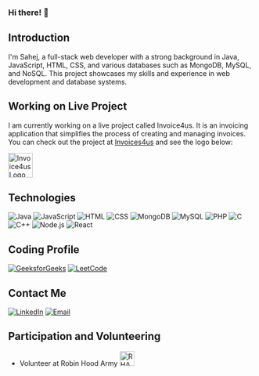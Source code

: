 ### Hi there! 👋

## Introduction
I'm Sahej, a full-stack web developer with a strong background in Java, JavaScript, HTML, CSS, and various databases such as MongoDB, MySQL, and NoSQL. This project showcases my skills and experience in web development and database systems.

## Working on Live Project
I am currently working on a live project called Invoice4us. It is an invoicing application that simplifies the process of creating and managing invoices. You can check out the project at [Invoices4us](http://invoices4us.com/) and see the logo below:

[<img src="http://invoices4us.com/images/Invoices4Us-logos_dark.png" alt="Invoice4us Logo" width="50">](http://invoices4us.com/)

## Technologies

![Java](https://img.shields.io/badge/-Java-orange?style=flat&logo=java&logoColor=white)
![JavaScript](https://img.shields.io/badge/-JavaScript-yellow?style=flat&logo=javascript&logoColor=white)
![HTML](https://img.shields.io/badge/-HTML-red?style=flat&logo=html5&logoColor=white)
![CSS](https://img.shields.io/badge/-CSS-blue?style=flat&logo=css3&logoColor=white)
![MongoDB](https://img.shields.io/badge/-MongoDB-green?style=flat&logo=mongodb&logoColor=white)
![MySQL](https://img.shields.io/badge/-MySQL-blue?style=flat&logo=mysql&logoColor=white)
![PHP](https://img.shields.io/badge/-PHP-purple?style=flat&logo=php&logoColor=white)
![C](https://img.shields.io/badge/-C-blue?style=flat&logo=c&logoColor=white)
![C++](https://img.shields.io/badge/-C++-blue?style=flat&logo=c%2B%2B&logoColor=white)
![Node.js](https://img.shields.io/badge/-Node.js-green?style=flat&logo=node.js&logoColor=white)
![React](https://img.shields.io/badge/-React-blue?style=flat&logo=react&logoColor=white)

## Coding Profile

[![GeeksforGeeks](https://img.shields.io/badge/-GeeksforGeeks-brightgreen?style=flat&logo=geeksforgeeks&logoColor=white)](https://auth.geeksforgeeks.org/user/horasahvdj1)
[![LeetCode](https://img.shields.io/badge/-LeetCode-black?style=flat&logo=leetcode&logoColor=white)](https://leetcode.com/horasahej2203/)

## Contact Me

[![LinkedIn](https://img.shields.io/badge/-LinkedIn-blue?style=flat&logo=linkedin&logoColor=white)](https://www.linkedin.com/in/sahej-hora-5497171b0/)
[![Email](https://img.shields.io/badge/-Gmail-red?style=flat&logo=gmail&logoColor=white)](mailto:horasahej2203@gmail.com)

## Participation and Volunteering

- Volunteer at Robin Hood Army <a href="https://robinhoodarmy.com/"><img src="https://robinhoodarmy.com/assets/RHALogo/RHALogoFinal.png" alt="RHA Logo" width="30"></a>











<!--
**Sahej2203/Sahej2203** is a ✨ _special_ ✨ repository because its `README.md` (this file) appears on your GitHub profile.

Here are some ideas to get you started:

- 🔭 I’m currently working on ...
- 🌱 I’m currently learning ...
- 👯 I’m looking to collaborate on ...
- 🤔 I’m looking for help with ...
- 💬 Ask me about ...
- 📫 How to reach me: ...
- 😄 Pronouns: ...
- ⚡ Fun fact: ...
-->
